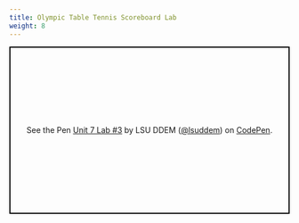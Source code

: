 ```yaml
---
title: Olympic Table Tennis Scoreboard Lab
weight: 8
---
```

<p class="codepen" data-height="600" data-theme-id="33744" data-default-tab="js,result" data-user="lsuddem" data-slug-hash="6aaf091228ec8f5773718ed9aeee3c62" style="height: 300px; box-sizing: border-box; display: flex; align-items: center; justify-content: center; border: 2px solid black; margin: 1em 0; padding: 1em;" data-pen-title="Unit 7 Lab #3">
  <span>See the Pen <a href="https://codepen.io/lsuddem/pen/6aaf091228ec8f5773718ed9aeee3c62/">
 Unit 7 Lab #3</a> by LSU DDEM (<a href="https://codepen.io/lsuddem">@lsuddem</a>)
  on <a href="https://codepen.io">CodePen</a>.</span>
</p>
<script async src="https://static.codepen.io/assets/embed/ei.js"></script>